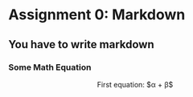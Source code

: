 # Assignment 0: Markdown
## You have to write markdown
### Some Math Equation
<p align="center">
First equation: $&alpha; + &beta;$
</p>